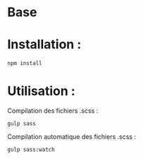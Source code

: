 # Base

# Installation :

```
npm install
```

# Utilisation :

Compilation des fichiers .scss :
```
gulp sass
```

Compilation automatique des fichiers .scss :
```
gulp sass:watch
```
